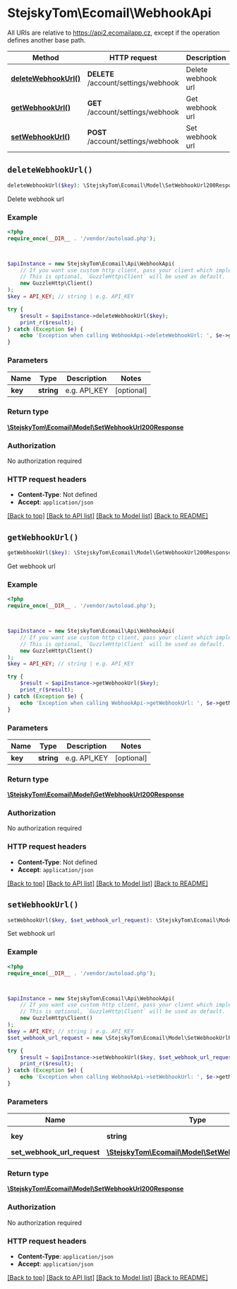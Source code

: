 # StejskyTom\Ecomail\WebhookApi

All URIs are relative to https://api2.ecomailapp.cz, except if the operation defines another base path.

| Method | HTTP request | Description |
| ------------- | ------------- | ------------- |
| [**deleteWebhookUrl()**](WebhookApi.md#deleteWebhookUrl) | **DELETE** /account/settings/webhook | Delete webhook url |
| [**getWebhookUrl()**](WebhookApi.md#getWebhookUrl) | **GET** /account/settings/webhook | Get webhook url |
| [**setWebhookUrl()**](WebhookApi.md#setWebhookUrl) | **POST** /account/settings/webhook | Set webhook url |


## `deleteWebhookUrl()`

```php
deleteWebhookUrl($key): \StejskyTom\Ecomail\Model\SetWebhookUrl200Response
```

Delete webhook url



### Example

```php
<?php
require_once(__DIR__ . '/vendor/autoload.php');



$apiInstance = new StejskyTom\Ecomail\Api\WebhookApi(
    // If you want use custom http client, pass your client which implements `GuzzleHttp\ClientInterface`.
    // This is optional, `GuzzleHttp\Client` will be used as default.
    new GuzzleHttp\Client()
);
$key = API_KEY; // string | e.g. API_KEY

try {
    $result = $apiInstance->deleteWebhookUrl($key);
    print_r($result);
} catch (Exception $e) {
    echo 'Exception when calling WebhookApi->deleteWebhookUrl: ', $e->getMessage(), PHP_EOL;
}
```

### Parameters

| Name | Type | Description  | Notes |
| ------------- | ------------- | ------------- | ------------- |
| **key** | **string**| e.g. API_KEY | [optional] |

### Return type

[**\StejskyTom\Ecomail\Model\SetWebhookUrl200Response**](../Model/SetWebhookUrl200Response.md)

### Authorization

No authorization required

### HTTP request headers

- **Content-Type**: Not defined
- **Accept**: `application/json`

[[Back to top]](#) [[Back to API list]](../../README.md#endpoints)
[[Back to Model list]](../../README.md#models)
[[Back to README]](../../README.md)

## `getWebhookUrl()`

```php
getWebhookUrl($key): \StejskyTom\Ecomail\Model\GetWebhookUrl200Response
```

Get webhook url



### Example

```php
<?php
require_once(__DIR__ . '/vendor/autoload.php');



$apiInstance = new StejskyTom\Ecomail\Api\WebhookApi(
    // If you want use custom http client, pass your client which implements `GuzzleHttp\ClientInterface`.
    // This is optional, `GuzzleHttp\Client` will be used as default.
    new GuzzleHttp\Client()
);
$key = API_KEY; // string | e.g. API_KEY

try {
    $result = $apiInstance->getWebhookUrl($key);
    print_r($result);
} catch (Exception $e) {
    echo 'Exception when calling WebhookApi->getWebhookUrl: ', $e->getMessage(), PHP_EOL;
}
```

### Parameters

| Name | Type | Description  | Notes |
| ------------- | ------------- | ------------- | ------------- |
| **key** | **string**| e.g. API_KEY | [optional] |

### Return type

[**\StejskyTom\Ecomail\Model\GetWebhookUrl200Response**](../Model/GetWebhookUrl200Response.md)

### Authorization

No authorization required

### HTTP request headers

- **Content-Type**: Not defined
- **Accept**: `application/json`

[[Back to top]](#) [[Back to API list]](../../README.md#endpoints)
[[Back to Model list]](../../README.md#models)
[[Back to README]](../../README.md)

## `setWebhookUrl()`

```php
setWebhookUrl($key, $set_webhook_url_request): \StejskyTom\Ecomail\Model\SetWebhookUrl200Response
```

Set webhook url



### Example

```php
<?php
require_once(__DIR__ . '/vendor/autoload.php');



$apiInstance = new StejskyTom\Ecomail\Api\WebhookApi(
    // If you want use custom http client, pass your client which implements `GuzzleHttp\ClientInterface`.
    // This is optional, `GuzzleHttp\Client` will be used as default.
    new GuzzleHttp\Client()
);
$key = API_KEY; // string | e.g. API_KEY
$set_webhook_url_request = new \StejskyTom\Ecomail\Model\SetWebhookUrlRequest(); // \StejskyTom\Ecomail\Model\SetWebhookUrlRequest

try {
    $result = $apiInstance->setWebhookUrl($key, $set_webhook_url_request);
    print_r($result);
} catch (Exception $e) {
    echo 'Exception when calling WebhookApi->setWebhookUrl: ', $e->getMessage(), PHP_EOL;
}
```

### Parameters

| Name | Type | Description  | Notes |
| ------------- | ------------- | ------------- | ------------- |
| **key** | **string**| e.g. API_KEY | [optional] |
| **set_webhook_url_request** | [**\StejskyTom\Ecomail\Model\SetWebhookUrlRequest**](../Model/SetWebhookUrlRequest.md)|  | [optional] |

### Return type

[**\StejskyTom\Ecomail\Model\SetWebhookUrl200Response**](../Model/SetWebhookUrl200Response.md)

### Authorization

No authorization required

### HTTP request headers

- **Content-Type**: `application/json`
- **Accept**: `application/json`

[[Back to top]](#) [[Back to API list]](../../README.md#endpoints)
[[Back to Model list]](../../README.md#models)
[[Back to README]](../../README.md)
